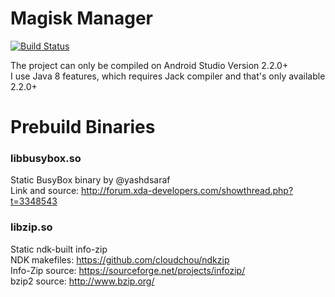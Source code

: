 # Magisk Manager

[![Build Status](https://travis-ci.org/Ezalor/MagiskManager.svg?branch=master)](https://travis-ci.org/Ezalor/MagiskManager)

The project can only be compiled on Android Studio Version 2.2.0+  
I use Java 8 features, which requires Jack compiler and that's only available 2.2.0+

# Prebuild Binaries
### libbusybox.so
Static BusyBox binary by @yashdsaraf  
Link and source: http://forum.xda-developers.com/showthread.php?t=3348543

### libzip.so
Static ndk-built info-zip  
NDK makefiles: https://github.com/cloudchou/ndkzip  
Info-Zip source: https://sourceforge.net/projects/infozip/  
bzip2 source: http://www.bzip.org/

